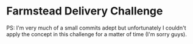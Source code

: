 # Farmstead Delivery Challenge

PS: I'm very much of a small commits adept but unfortunately I couldn't apply the concept in this challenge for a matter of time (I'm sorry guys).

